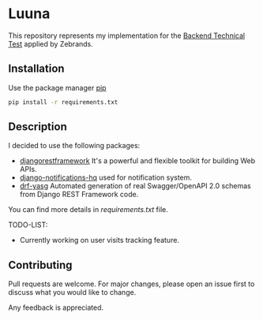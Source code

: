 # Luuna

This repository represents my implementation for the [Backend Technical Test](https://github.com/luuna-tech/test/blob/master/backend/README.md) applied by Zebrands.

## Installation

Use the package manager [pip](https://pip.pypa.io/en/stable/)

```bash
pip install -r requirements.txt
```

## Description

I decided to use the following packages:

* [djangorestframework](https://www.django-rest-framework.org/) It's a powerful and flexible toolkit for building Web APIs.
* [django-notifications-hq](https://pypi.org/project/django-notifications-hq/) used for notification system.
* [drf-yasg]() Automated generation of real Swagger/OpenAPI 2.0 schemas from Django REST Framework code.

You can find more details in *requirements.txt* file.

TODO-LIST:
* Currently working on user visits tracking feature.

## Contributing
Pull requests are welcome. For major changes, please open an issue first to discuss what you would like to change.

Any feedback is appreciated.